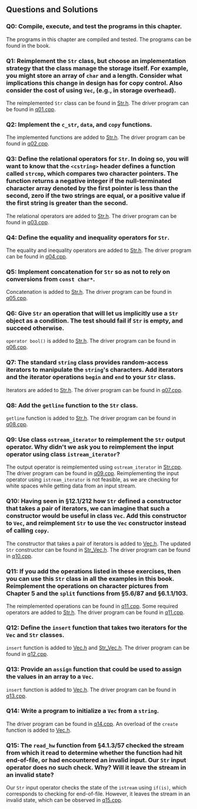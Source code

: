 ## Questions and Solutions

### Q0: Compile, execute, and test the programs in this chapter.
The programs in this chapter are compiled and tested. The programs can be found in the book.

### Q1: Reimplement the `Str` class, but choose an implementation strategy that the class manage the storage itself. For example, you might store an array of `char` and a length. Consider what implications this change in design has for copy control. Also consider the cost of using `Vec`, (e.g., in storage overhead).
The reimplemented `Str` class can be found in [Str.h](./Str.h). The driver program can be found in [q01.cpp](./q01.cpp).
### Q2: Implement the `c_str`, `data`, and `copy` functions.
The implemented functions are added to [Str.h](./Str.h). The driver program can be found in [q02.cpp](./q02.cpp).

### Q3: Define the relational operators for `Str`. In doing so, you will want to know that the `<cstring>` header defines a function called `strcmp`, which compares two character pointers. The function returns a negative integer if the null-terminated character array denoted by the first pointer is less than the second, zero if the two strings are equal, or a positive value if the first string is greater than the second.
The relational operators are added to [Str.h](./Str.h). The driver program can be found in [q03.cpp](./q03.cpp).

### Q4: Define the equality and inequality operators for `Str`.
The equality and inequality operators are added to [Str.h](./Str.h). The driver program can be found in [q04.cpp](./q04.cpp).

### Q5: Implement concatenation for `Str` so as not to rely on conversions from `const char*`.
Concatenation is added to [Str.h](./Str.h). The driver program can be found in [q05.cpp](./q05.cpp).

### Q6: Give `Str` an operation that will let us implicitly use a `Str` object as a condition. The test should fail if `Str` is empty, and succeed otherwise.
`operator bool()` is added to [Str.h](./Str.h). The driver program can be found in [q06.cpp](./q06.cpp).

### Q7: The standard `string` class provides random-access iterators to manipulate the `string`'s characters. Add iterators and the iterator operations `begin` and `end` to your `Str` class.
Iterators are added to [Str.h](./Str.h). The driver program can be found in [q07.cpp](./q07.cpp).

### Q8: Add the `getline` function to the `Str` class.
`getline` function is added to [Str.h](./Str.h). The driver program can be found in [q08.cpp](./q08.cpp).

### Q9: Use class `ostream_iterator` to reimplement the `Str` output operator. Why didn't we ask you to reimplement the input operator using class `istream_iterator`?
The output operator is reimplemented using `ostream_iterator` in [Str.cpp](./Str.cpp). The driver program can be found in [q09.cpp](./q09.cpp). Reimplementing the input operator using `istream_iterator` is not feasible, as we are checking for white spaces while getting data from an input stream. 

### Q10: Having seen in §12.1/212 how `Str` defined a constructor that takes a pair of iterators, we can imagine that such a constructor would be useful in class `Vec`. Add this constructor to `Vec`, and reimplement `Str` to use the `Vec` constructor instead of calling `copy`.
The constructor that takes a pair of iterators is added to [Vec.h](./Vec.h). The updated `Str` constructor can be found in [Str_Vec.h](./Str_Vec.h). The driver program can be found in [q10.cpp](./q10.cpp).

### Q11: If you add the operations listed in these exercises, then you can use this `Str` class in all the examples in this book. Reimplement the operations on character pictures from Chapter 5 and the `split` functions from §5.6/87 and §6.1.1/103.
The reimplemented operations can be found in [q11.cpp](./q11.cpp). Some required operators are added to [Str.h](./Str.h). The driver program can be found in [q11.cpp](./q11.cpp).

### Q12: Define the `insert` function that takes two iterators for the `Vec` and `Str` classes.
`insert` function is added to [Vec.h](./Vec.h) and [Str_Vec.h](./Str_Vec.h). The driver program can be found in [q12.cpp](./q12.cpp).

### Q13: Provide an `assign` function that could be used to assign the values in an array to a `Vec`.
`insert` function is added to [Vec.h](./Vec.h). The driver program can be found in [q13.cpp](./q13.cpp).

### Q14: Write a program to initialize a `Vec` from a `string`.
The driver program can be found in [q14.cpp](./q14.cpp). An overload of the `create` function is added to [Vec.h](./Vec.h).

### Q15: The `read_hw` function from §4.1.3/57 checked the stream from which it read to determine whether the function had hit end-of-file, or had encountered an invalid input. Our `Str` input operator does no such check. Why? Will it leave the stream in an invalid state?
Our `Str` input operator checks the state of the `istream` using `if(is)`, which corresponds to checking for end-of-file. However, it leaves the stream in an invalid state, which can be observed in [q15.cpp](./q15.cpp).